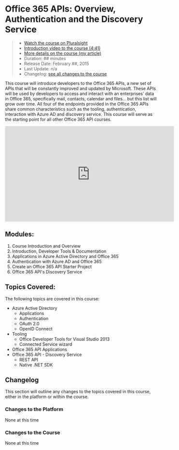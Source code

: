 Office 365 APIs: Overview, Authentication and the Discovery Service
====================================================================
> - [Watch the course on Pluralsight](http://pluralsight.com/courses/office-365-api-overview-authentication-discovery-service)
> - [Introduction video to the course (4:41)](http://youtu.be/bnaOVZhXrZM)
> - [More details on the course (my article)](http://www.andrewconnell.com/office-365-apis-overview-authentication-and-the-discovery-service)
> - Duration: ## minutes
> - Release Date: February ##, 2015
> - Last Update: n/a
> - Changelog: [see all changes to the course](../changes/ps-o365api-core.md)

This course will introduce developers to the Office 365 APIs, a new set of APIs that will be constantly improved and updated by Microsoft. These APIs will be used by developers to access and interact with an enterprises' data in Office 365, specifically mail, contacts, calendar and files... but this list will grow over time. All four of the endpoints provided in the Office 365 APIs share common characteristics such as the tooling, authentication, interaction with Azure AD and discovery service. This course will serve as the starting point for all other Office 365 API courses.

<iframe width="560" height="315" src="https://www.youtube.com/embed/bnaOVZhXrZM" frameborder="0" allowfullscreen></iframe>

Modules:
--------
1. Course Introduction and Overview
1. Introduction, Developer Tools & Documentation
1. Applications in Azure Active Directory and Office 365
1. Authentication with Azure AD and Office 365
1. Create an Office 365 API Starter Project
1. Office 365 API's Discovery Service

Topics Covered:
---------------
The following topics are covered in this course:

- Azure Active Directory
  - Applications
  - Authentication
  - OAuth 2.0
  - OpenID Connect
- Tooling
  - Office Developer Tools for Visual Studio 2013
  - Connected Service wizard
- Office 365 API Applications
- Office 365 API - Discovery Service
  - REST API
  - Native .NET SDK

Changelog
---------
This section will outline any changes to the topics covered in this course, either in the platform or within the course. 

### Changes to the Platform
None at this time

### Changes to the Course
None at this time